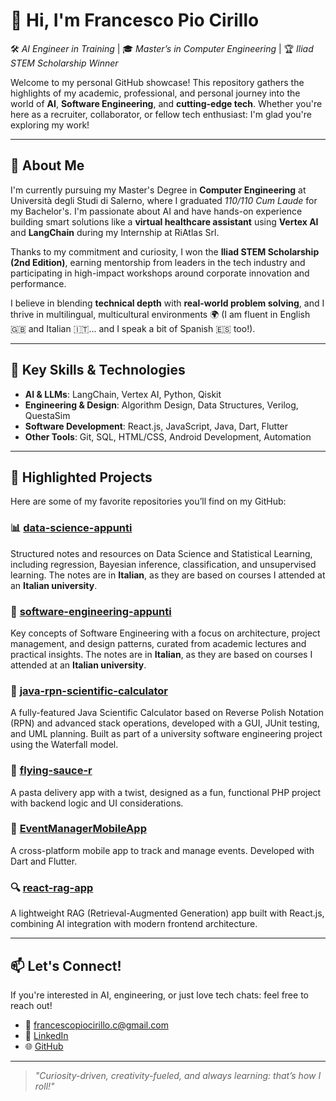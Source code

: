 <!--
**francescopiocirillo/francescopiocirillo** is a ✨ _special_ ✨ repository because its `README.md` (this file) appears on your GitHub profile.

Here are some ideas to get you started:

- 🔭 I’m currently working on ...
- 🌱 I’m currently learning ...
- 👯 I’m looking to collaborate on ...
- 🤔 I’m looking for help with ...
- 💬 Ask me about ...
- 📫 How to reach me: ...
- 😄 Pronouns: ...
- ⚡ Fun fact: ...
-->

# 👋 Hi, I'm Francesco Pio Cirillo

🛠️ *AI Engineer in Training* | 🎓 *Master’s in Computer Engineering* | 🏆 *Iliad STEM Scholarship Winner*

Welcome to my personal GitHub showcase! This repository gathers the highlights of my academic, professional, and personal journey into the world of **AI**, **Software Engineering**, and **cutting-edge tech**. Whether you're here as a recruiter, collaborator, or fellow tech enthusiast: I'm glad you're exploring my work!

---

## 🚀 About Me

I'm currently pursuing my Master's Degree in **Computer Engineering** at Università degli Studi di Salerno, where I graduated *110/110 Cum Laude* for my Bachelor's. I'm passionate about AI and have hands-on experience building smart solutions like a **virtual healthcare assistant** using **Vertex AI** and **LangChain** during my Internship at RiAtlas Srl.

Thanks to my commitment and curiosity, I won the **Iliad STEM Scholarship (2nd Edition)**, earning mentorship from leaders in the tech industry and participating in high-impact workshops around corporate innovation and performance.

I believe in blending **technical depth** with **real-world problem solving**, and I thrive in multilingual, multicultural environments 🌍 (I am fluent in English 🇬🇧 and Italian 🇮🇹... and I speak a bit of Spanish 🇪🇸 too!).

---

## 🧠 Key Skills & Technologies

- **AI & LLMs**: LangChain, Vertex AI, Python, Qiskit
- **Engineering & Design**: Algorithm Design, Data Structures, Verilog, QuestaSim
- **Software Development**: React.js, JavaScript, Java, Dart, Flutter
- **Other Tools**: Git, SQL, HTML/CSS, Android Development, Automation

---

## 📌 Highlighted Projects

Here are some of my favorite repositories you’ll find on my GitHub:

### 📊 [data-science-appunti](https://github.com/francescopiocirillo/data-science-appunti)
Structured notes and resources on Data Science and Statistical Learning, including regression, Bayesian inference, classification, and unsupervised learning. The notes are in **Italian**, as they are based on courses I attended at an **Italian university**.

### 📝 [software-engineering-appunti](https://github.com/francescopiocirillo/software-engineering-appunti)
Key concepts of Software Engineering with a focus on architecture, project management, and design patterns, curated from academic lectures and practical insights. The notes are in **Italian**, as they are based on courses I attended at an **Italian university**.

### 🧮 [java-rpn-scientific-calculator](https://github.com/francescopiocirillo/java-rpn-scientific-calculator)
A fully-featured Java Scientific Calculator based on Reverse Polish Notation (RPN) and advanced stack operations, developed with a GUI, JUnit testing, and UML planning. Built as part of a university software engineering project using the Waterfall model.

### 🍝 [flying-sauce-r](https://github.com/francescopiocirillo/FlyingSauce-r-)
A pasta delivery app with a twist, designed as a fun, functional PHP project with backend logic and UI considerations.

### 📅 [EventManagerMobileApp](https://github.com/francescopiocirillo/EventManagerMobileApp)
A cross-platform mobile app to track and manage events. Developed with Dart and Flutter.

### 🔍 [react-rag-app](https://github.com/francescopiocirillo/react-rag-app)
A lightweight RAG (Retrieval-Augmented Generation) app built with React.js, combining AI integration with modern frontend architecture.

---

## 📫 Let's Connect!

If you're interested in AI, engineering, or just love tech chats: feel free to reach out!

- 📧 francescopiocirillo.c@gmail.com
- 💼 [LinkedIn](https://www.linkedin.com/in/francescopiocirillo/)
- 🌐 [GitHub](https://github.com/yourusername)

---

> *"Curiosity-driven, creativity-fueled, and always learning: that’s how I roll!"*


